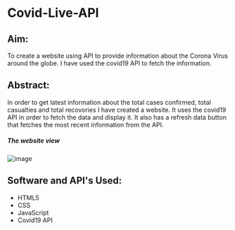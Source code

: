 # Covid-Live-API
## Aim:
To create a website using API to provide information about the Corona Virus around the globe. I have used the covid19 API to fetch the information.
## Abstract:
In order to get latest information about the total cases confirmed, total casualties and total recovories I have created a website. It uses the covid19 API in order to fetch the data and display it. It also has a refresh data button that fetches the most recent information from the API.
##### The website view
![image](https://user-images.githubusercontent.com/72796509/126896253-26cc68ee-057f-4497-8db3-e482362aeae8.png)
## Software and API's Used:
- HTML5
- CSS
- JavaScript
- Covid19 API
